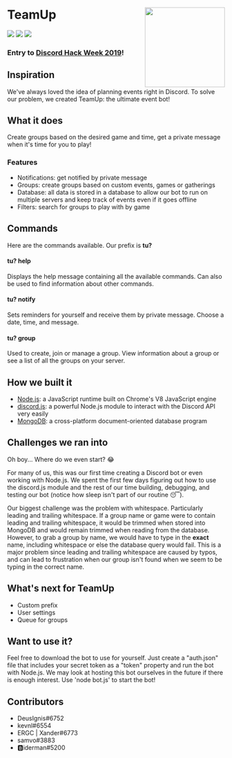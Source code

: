 # TeamUp <img align="right" width="185" height="185" src="https://cdn.discordapp.com/attachments/591432890093404256/594266247118716928/teamup_logo.png">
![][badge-lisence]
![][badge-issues]
![][badge-pull]

### Entry to [Discord Hack Week 2019](https://blog.discordapp.com/discord-community-hack-week-build-and-create-alongside-us-6b2a7b7bba33)!

## Inspiration
We've always loved the idea of planning events right in Discord. To solve our problem, we created TeamUp: the ultimate event bot!

## What it does
Create groups based on the desired game and time, get a private message when it's time for you to play!

### Features
- Notifications: get notified by private message
- Groups: create groups based on custom events, games or gatherings
- Database: all data is stored in a database to allow our bot to run on multiple servers and keep track of events even if it goes offline
- Filters: search for groups to play with by game

## Commands
Here are the commands available. Our prefix is **tu?**

#### tu? help
Displays the help message containing all the available commands. Can also be used to find information about other commands.

#### tu? notify
Sets reminders for yourself and receive them by private message. Choose a date, time, and message.

#### tu? group
Used to create, join or manage a group. View information about a group or see a list of all the groups on your server.

## How we built it
- [Node.js](https://nodejs.org): a JavaScript runtime built on Chrome's V8 JavaScript engine
- [discord.js](https://discord.js.org): a powerful Node.js module to interact with the Discord API very easily
- [MongoDB](https://www.mongodb.com): a cross-platform document-oriented database program

## Challenges we ran into
Oh boy... Where do we even start? 😂

For many of us, this was our first time creating a Discord bot or even working with Node.js. We spent the first few days figuring out how to use the discord.js module and the rest of our time building, debugging, and testing our bot (notice how sleep isn't part of our routine 😴).

Our biggest challenge was the problem with whitespace. Particularly leading and trailing whitespace. If a group name or game were to contain leading and trailing whitespace, it would be trimmed when stored into MongoDB and would remain trimmed when reading from the database. However, to grab a group by name, we would have to type in the **exact** name, including whitespace or else the database query would fail. This is a major problem since leading and trailing whitespace are caused by typos, and can lead to frustration when our group isn't found when we seem to be typing in the correct name.

## What's next for TeamUp
- Custom prefix
- User settings
- Queue for groups

## Want to use it?
Feel free to download the bot to use for yourself. Just create a "auth.json" file that includes your secret token as a "token" property and run the bot with Node.js. We may look at hosting this bot ourselves in the future if there is enough interest. Use 'node bot.js' to start the bot!

## Contributors
- DeusIgnis#6752
- kevnl#6554
- ERGC | Xander#6773
- samvo#3883
- 🅱iderman#5200

[badge-lisence]: https://img.shields.io/github/license/SamanthaOrizabal/DiscordHackweek-TeamUp.svg?style=flat-square
[badge-issues]: https://img.shields.io/github/issues/SamanthaOrizabal/DiscordHackweek-TeamUp.svg?style=flat-square
[badge-pull]: https://img.shields.io/github/issues-pr/SamanthaOrizabal/DiscordHackweek-TeamUp.svg?style=flat-square
